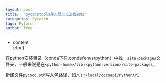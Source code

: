 ```yaml
---
layout: post                                                    
title:  "pycocotools导入显示无法找到包"
categories: Pytorch
tags: Pytorch
author: Tree 
---  
```


* content                                                  
{:toc}

在python安装目录（conda下在.conda/envs/python）中找，`site-packages`文件夹，一般来说是在`<python-home>/lib/<python-version>/site-packages`。

新建文件`pycoco.pth`写入包路径，如`/usr/local/cocoapi/PythonAPI`